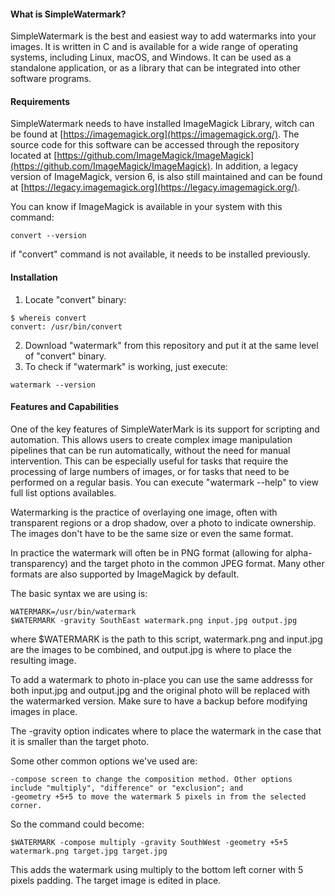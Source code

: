 #### What is SimpleWatermark?

SimpleWatermark is the best and easiest way to add watermarks into your images.
It is written in C and is available for a wide range of operating systems, including Linux, macOS, and Windows. It can be used as a standalone application, or as a library that can be integrated into other software programs.

#### Requirements

SimpleWatermark needs to have installed ImageMagick Library, witch can be found at [https://imagemagick.org](https://imagemagick.org/). The source code for this software can be accessed through the repository located at [https://github.com/ImageMagick/ImageMagick](https://github.com/ImageMagick/ImageMagick). In addition, a legacy version of ImageMagick, version 6, is also still maintained and can be found at [https://legacy.imagemagick.org](https://legacy.imagemagick.org/).

You can know if ImageMagick is available in your system with this command:
```
convert --version
```
if "convert" command is not available, it needs to be installed previously.

#### Installation

1. Locate "convert" binary:
```
$ whereis convert
convert: /usr/bin/convert
```
2. Download "watermark" from this repository and put it at the same level of "convert" binary.
3. To check if "watermark" is working, just execute:
```
watermark --version
```

#### Features and Capabilities

One of the key features of SimpleWaterMark is its support for scripting and automation. This allows users to create complex image manipulation pipelines that can be run automatically, without the need for manual intervention. This can be especially useful for tasks that require the processing of large numbers of images, or for tasks that need to be performed on a regular basis.
You can execute "watermark --help" to view full list options availables.

Watermarking is the practice of overlaying one image, often with transparent regions or a drop shadow, over a photo to indicate ownership. The images don't have to be the same size or even the same format.

In practice the watermark will often be in PNG format (allowing for alpha-transparency) and the target photo in the common JPEG format. Many other formats are also supported by ImageMagick by default.

The basic syntax we are using is:
```
WATERMARK=/usr/bin/watermark
$WATERMARK -gravity SouthEast watermark.png input.jpg output.jpg
```

where $WATERMARK is the path to this script, watermark.png and input.jpg are the images to be combined, and output.jpg is where to place the resulting image.

To add a watermark to photo in-place you can use the same addresss for both input.jpg and output.jpg and the original photo will be replaced with the watermarked version. Make sure to have a backup before modifying images in place.

The -gravity option indicates where to place the watermark in the case that it is smaller than the target photo.

Some other common options we've used are:
```
-compose screen to change the composition method. Other options include "multiply", "difference" or "exclusion"; and
-geometry +5+5 to move the watermark 5 pixels in from the selected corner.
```
So the command could become:
```
$WATERMARK -compose multiply -gravity SouthWest -geometry +5+5 watermark.png target.jpg target.jpg
```

This adds the watermark using multiply to the bottom left corner with 5 pixels padding. The target image is edited in place.
